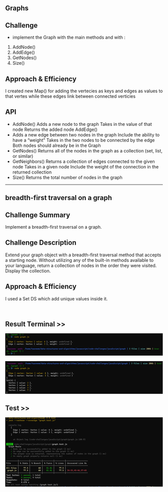## Graphs

## Challenge
- implement the Graph with the main methods and with :
1. AddNode()
2. AddEdge()
3. GetNodes()
4. Size()

## Approach & Efficiency
I created new Map() for adding the vertecies as keys and edges as values to that vertes while these edges link between connected verticies

## API
- AddNode() Adds a new node to the graph Takes in the value of that node Returns the added node AddEdge()
- Adds a new edge between two nodes in the graph Include the ability to have a “weight” Takes in the two nodes to be connected by the edge Both nodes should already be in the Graph
- GetNodes() Returns all of the nodes in the graph as a collection (set, list, or similar)
- GetNeighbors() Returns a collection of edges connected to the given node Takes in a given node Include the weight of the connection in the returned collection
- Size() Returns the total number of nodes in the graph


---------------------------------------------------------
## breadth-first traversal on a graph


## Challenge Summary
Implement a breadth-first traversal on a graph.

## Challenge Description
Extend your graph object with a breadth-first traversal method that accepts a starting node. Without utilizing any of the built-in methods available to your language, return a collection of nodes in the order they were visited. Display the collection.

## Approach & Efficiency
I used a Set DS which add unique values inside it.


<br>

## Result Terminal >>
![img](../assest/graphresult.jpg)

![img](../assest/graph6.jpg)


## Test >>
![img](../assest/testgraph.jpg)
